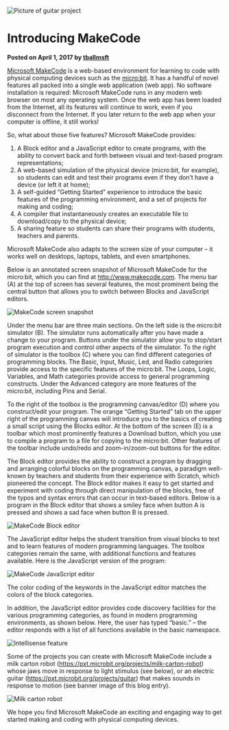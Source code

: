 ![Picture of guitar project](/static/blog/makecode-overview/guitar.jpg)

# Introducing MakeCode

**Posted on April 1, 2017 by [tballmsft](https://github.com/tballmsft)**

[Microsoft MakeCode](http://www.makecode.com) is a web-based environment for learning to code with physical computing devices such as the [micro:bit](http://www.microbit.org). It has a handful of novel features all packed into a single web application (web app). No software installation is required: Microsoft MakeCode runs in any modern web browser on most any operating system. Once the web app has been loaded from the Internet, all its features will continue to work, even if you disconnect from the Internet. If you later return to the web app when your computer is offline, it still works!

So, what about those five features? Microsoft MakeCode provides:
1.	A Block editor and a JavaScript editor to create programs, with the ability to convert back and forth between visual and text-based program representations;
2.	A web-based simulation of the physical device (micro:bit, for example), so students can edit and test their programs even if they don’t have a device (or left it at home);
3.	A self-guided “Getting Started” experience to introduce the basic features of the programming environment, and a set of projects for making and coding;
4.	A compiler that instantaneously creates an executable file to download/copy to the physical device;
5.	A sharing feature so students can share their programs with students, teachers and parents.

Microsoft MakeCode also adapts to the screen size of your computer – it works well on desktops, laptops, tablets, and even smartphones.

Below is an annotated screen snapshot of Microsoft MakeCode for the micro:bit, which you can find at http://www.makecode.com.  The menu bar (A) at the top of screen has several features, the most prominent being the central button that allows you to switch between Blocks and JavaScript editors.  

![MakeCode screen snapshot](/static/blog/makecode-overview/annotatedMakeCode.jpg)

Under the menu bar are three main sections. On the left side is the micro:bit simulator (B). The simulator runs automatically after you have made a change to your program. Buttons under the simulator allow you to stop/start program execution and control other aspects of the simulator. To the right of simulator is the toolbox (C) where you can find different categories of programming blocks.  The Basic, Input, Music, Led, and Radio categories provide access to the specific features of the micro:bit. The Loops, Logic, Variables, and Math categories provide access to general programming constructs.   Under the Advanced category are more features of the micro:bit, including Pins and Serial.

To the right of the toolbox is the programming canvas/editor (D) where you construct/edit your program.  The orange “Getting Started” tab on the upper right of the programming canvas will introduce you to the basics of creating a small script using the Blocks editor. At the bottom of the screen (E) is a toolbar which most prominently features a Download button, which you use to compile a program to a file for copying to the micro:bit. Other features of the toolbar include undo/redo and zoom-in/zoom-out buttons for the editor.

The Block editor provides the ability to construct a program by dragging and arranging colorful blocks on the programming canvas, a paradigm well-known by teachers and students from their experience with Scratch, which pioneered the concept. The Block editor makes it easy to get started and experiment with coding through direct manipulation of the blocks, free of the typos and syntax errors that can occur in text-based editors.   Below is a program in the Block editor that shows a smiley face when button A is pressed and shows a sad face when button B is pressed. 

![MakeCode Block editor](/static/blog/makecode-overview/blockEditor.jpg)

The JavaScript editor helps the student transition from visual blocks to text and to learn features of modern programming languages.  The toolbox categories remain the same, with additional functions and features available. Here is the JavaScript version of the program:

![MakeCode JavaScript editor](/static/blog/makecode-overview/javascriptEditor.jpg)

The color coding of the keywords in the JavaScript editor matches the colors of the block categories. 

In addition, the JavaScript editor provides code discovery facilities for the various programming categories, as found in modern programming environments, as shown below.  Here, the user has typed “basic.” – the editor responds with a list of all functions available in the basic namespace. 

![Intellisense feature](/static/blog/makecode-overview/intellisenseEditor.jpg)

Some of the projects you can create with Microsoft MakeCode include a milk carton robot (https://pxt.microbit.org/projects/milk-carton-robot) whose jaws move in response to light stimulus (see below), or an electric guitar (https://pxt.microbit.org/projects/guitar) that makes sounds in response to motion (see banner image of this blog entry).

![Milk carton robot](/static/blog/makecode-overview/milkcartonRobot.jpg)

We hope you find Microsoft MakeCode an exciting and engaging way to get started making and coding with physical computing devices. 